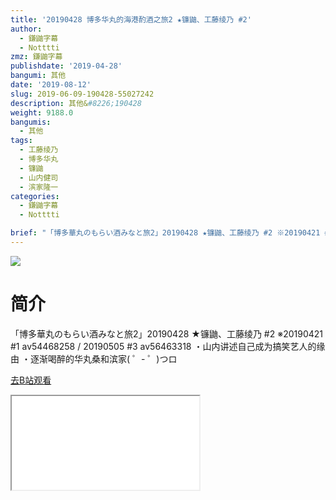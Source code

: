 ```yaml
---
title: '20190428 博多华丸的海港酌酒之旅2 ★镰鼬、工藤绫乃 #2'
author:
  - 鎌鼬字幕
  - Notttti
zmz: 鎌鼬字幕
publishdate: '2019-04-28'
bangumi: 其他
date: '2019-08-12'
slug: 2019-06-09-190428-55027242
description: 其他&#8226;190428
weight: 9188.0
bangumis:
  - 其他
tags:
  - 工藤绫乃
  - 博多华丸
  - 镰鼬
  - 山内健司
  - 滨家隆一
categories:
  - 鎌鼬字幕
  - Notttti

brief: "「博多華丸のもらい酒みなと旅2」20190428 ★镰鼬、工藤绫乃 #2 ※20190421 #1 av54468258 / 20190505 #3 av56463318 ・山内讲述自己成为搞笑艺人的缘由 ・逐渐喝醉的华丸桑和滨家( ゜- ゜)つロ"
---
```

![](https://raw.githubusercontent.com/tcgriffith/owaraisite/master/static/tmpimg/1cca5d2a833661a7ffd7aa6437a91a51811d048b.jpg.480.jpg)
# 简介  
「博多華丸のもらい酒みなと旅2」20190428 ★镰鼬、工藤绫乃 #2
※20190421 #1 av54468258 / 20190505 #3 av56463318
・山内讲述自己成为搞笑艺人的缘由
・逐渐喝醉的华丸桑和滨家( ゜- ゜)つロ  

[去B站观看](https://www.bilibili.com/video/av55027242/)
<div class ="resp-container"><iframe class="testiframe" src="//player.bilibili.com/player.html?aid=55027242"", scrolling="no", allowfullscreen="true" > </iframe></div> 
